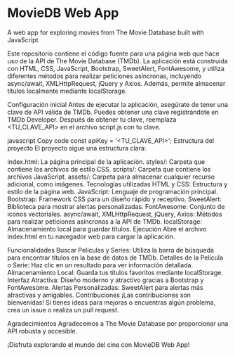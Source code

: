 # MovieDB Web App
A web app for exploring movies from The Movie Database built with JavaScript

Este repositorio contiene el código fuente para una página web que hace uso de la API de The Movie Database (TMDb). La aplicación está construida con HTML, CSS, JavaScript, Bootstrap, SweetAlert, FontAwesome, y utiliza diferentes métodos para realizar peticiones asíncronas, incluyendo async/await, XMLHttpRequest, jQuery y Axios. Además, permite almacenar títulos localmente mediante localStorage.

Configuración inicial
Antes de ejecutar la aplicación, asegúrate de tener una clave de API válida de TMDb. Puedes obtener una clave registrándote en TMDb Developer. Después de obtener tu clave, reemplaza <TU_CLAVE_API> en el archivo script.js con tu clave.

javascript
Copy code
const apiKey = '<TU_CLAVE_API>';
Estructura del proyecto
El proyecto sigue una estructura clara:

index.html: La página principal de la aplicación.
styles/: Carpeta que contiene los archivos de estilo CSS.
scripts/: Carpeta que contiene los archivos JavaScript.
assets/: Carpeta para almacenar cualquier recurso adicional, como imágenes.
Tecnologías utilizadas
HTML y CSS: Estructura y estilo de la página web.
JavaScript: Lenguaje de programación principal.
Bootstrap: Framework CSS para un diseño rápido y receptivo.
SweetAlert: Biblioteca para mostrar alertas personalizadas.
FontAwesome: Conjunto de iconos vectoriales.
async/await, XMLHttpRequest, jQuery, Axios: Métodos para realizar peticiones asíncronas a la API de TMDb.
localStorage: Almacenamiento local para guardar títulos.
Ejecución
Abre el archivo index.html en tu navegador web para cargar la aplicación.

Funcionalidades
Buscar Películas y Series: Utiliza la barra de búsqueda para encontrar títulos en la base de datos de TMDb.
Detalles de la Película o Serie: Haz clic en un resultado para ver información detallada.
Almacenamiento Local: Guarda tus títulos favoritos mediante localStorage.
Interfaz Atractiva: Diseño moderno y atractivo gracias a Bootstrap y FontAwesome.
Alertas Personalizadas: SweetAlert para alertas más atractivas y amigables.
Contribuciones
¡Las contribuciones son bienvenidas! Si tienes ideas para mejoras o encuentras algún problema, crea un issue o realiza un pull request.

Agradecimientos
Agradecemos a The Movie Database por proporcionar una API robusta y accesible.

¡Disfruta explorando el mundo del cine con MovieDB Web App!
